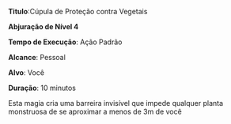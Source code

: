 **Titulo**:Cúpula de Proteção contra Vegetais

**Abjuração de Nível 4**

**Tempo de Execução**: Ação Padrão

**Alcance**: Pessoal

**Alvo**: Você

**Duração**: 10 minutos

Esta magia cria uma barreira invisível que impede qualquer planta monstruosa de se aproximar a menos de 3m de você
